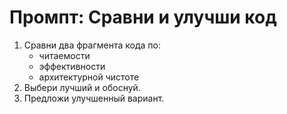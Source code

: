 # Промпт: Сравни и улучши код

1. Сравни два фрагмента кода по:
   - читаемости
   - эффективности
   - архитектурной чистоте
2. Выбери лучший и обоснуй.
3. Предложи улучшенный вариант.
